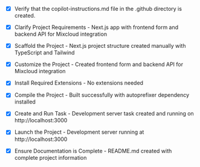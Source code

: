 <!-- Use this file to provide workspace-specific custom instructions to Copilot. For more details, visit https://code.visualstudio.com/docs/copilot/copilot-customization#_use-a-githubcopilotinstructionsmd-file -->
- [x] Verify that the copilot-instructions.md file in the .github directory is created.

- [x] Clarify Project Requirements - Next.js app with frontend form and backend API for Mixcloud integration

- [x] Scaffold the Project - Next.js project structure created manually with TypeScript and Tailwind

- [x] Customize the Project - Created frontend form and backend API for Mixcloud integration

- [x] Install Required Extensions - No extensions needed

- [x] Compile the Project - Built successfully with autoprefixer dependency installed

- [x] Create and Run Task - Development server task created and running on http://localhost:3000

- [x] Launch the Project - Development server running at http://localhost:3000

- [x] Ensure Documentation is Complete - README.md created with complete project information
